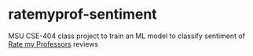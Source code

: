 # ratemyprof-sentiment
MSU CSE-404 class project to train an ML model to classify sentiment of [Rate my Professors](https://www.ratemyprofessors.com) reviews
